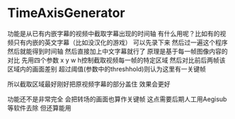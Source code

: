 # TimeAxisGenerator

功能是从已有内嵌字幕的视频中截取字幕出现的时间轴
有什么用呢？比如有的视频只有内嵌的英文字幕（比如没汉化的游戏） 可以先录下来 然后过一遍这个程序 然后就能得到时间轴 然后直接加上中文字幕就行了
原理是基于每一帧图像内容的对比 先用四个参数 x y w h控制截取视频每一帧的特定区域
然后对比前后两帧该区域内的画面差别 超过阈值(参数中的threshhold)则认为这里有一关键帧

所以截取区域最好刚好把原视频字幕的部分盖住 效果会更好

功能还不是非常完全 会把转场的画面也算作关键帧 这点需要后期人工用Aegisub等软件去除 但还算能用
